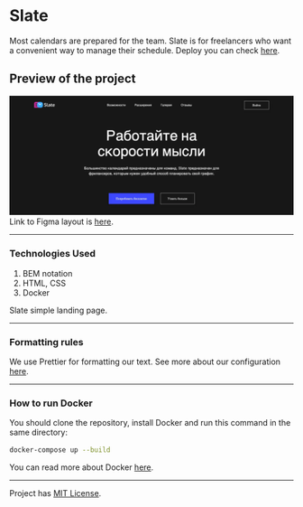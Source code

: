 # Slate

Most calendars are prepared for the team. Slate is for freelancers who want a convenient way to manage their schedule. Deploy you can check [here](https://slate-8ohg.vercel.app/).

## Preview of the project

![Preview image](assets/img/preview.webp)
Link to Figma layout is [here](https://www.figma.com/file/pPwbl0gxRex1fTmgcOZQMi/Slate?type=design&node-id=0-3519&mode=design&t=yH2GxxgJ7uSbbRV4-0).

---

### Technologies Used

1. BEM notation
2. HTML, CSS
3. Docker

Slate simple landing page.

---

### Formatting rules

We use Prettier for formatting our text. See more about our configuration [here](https://frontgr.github.io/docs/prettierrc/prettierrc/).

---

### How to run Docker

You should clone the repository, install Docker and run this command in the same directory:

```bash
docker-compose up --build
```

You can read more about Docker [here](https://frontgr.github.io/docs/docker/docker/).

---

Project has [MIT License](https://github.com/frontgr/slate/blob/main/LICENSE).
